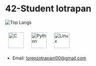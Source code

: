 # 42-Student lotrapan

![Top Langs](https://github-readme-stats.vercel.app/api/top-langs/?username=LorenzoTrapani&layout=compact&theme=radical)

<div align>  
<a href="https://github.com/" target="_blank"><img style="margin: 10px" src="https://avatars.githubusercontent.com/u/104427569?v=4" alt="C" height="50" /></a>
<a href="https://nodejs.org/" target="_blank"><img style="margin: 10px" src="https://profilinator.rishav.dev/skills-assets/python-original.svg" alt="Python" height="50" /></a>  
<a href="https://github.com/" target="_blank"><img style="margin: 10px" src="https://profilinator.rishav.dev/skills-assets/linux-original.svg" alt="Linux" height="50" /></a>
</div>
</td><td valign="top" width="50%">

- Email: [lorenzotrapani00@gmail.com](lorenzotrapani00@gmail.com)
